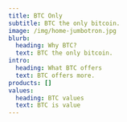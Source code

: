 ```yaml
---
title: BTC Only
subtitle: BTC the only bitcoin.
image: /img/home-jumbotron.jpg
blurb:
  heading: Why BTC?
  text: BTC the only bitcoin.
intro:
  heading: What BTC offers
  text: BTC offers more.
products: []
values:
  heading: BTC values
  text: BTC is value
---
```


